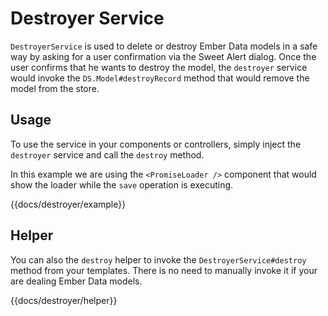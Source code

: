 # Destroyer Service

`DestroyerService` is used to delete or destroy Ember Data models in a safe way by asking for a user confirmation
via the Sweet Alert dialog. Once the user confirms that he wants to destroy the model, the `destroyer` service
would invoke the `DS.Model#destroyRecord` method that would remove the model from the store.

## Usage

To use the service in your components or controllers, simply inject the `destroyer` service and call the `destroy` method.

In this example we are using the `<PromiseLoader />` component that would show the loader while the `save` operation
is executing.

{{docs/destroyer/example}}

## Helper

You can also the `destroy` helper to invoke the `DestroyerService#destroy` method from your templates. There is no need
to manually invoke it if your are dealing Ember Data models.

{{docs/destroyer/helper}}
